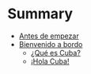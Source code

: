 Summary
=======

* [Antes de empezar](assumptions/README.md)
* [Bienvenido a bordo](welcome_aboard/README.md)
  * [¿Qué es Cuba?](welcome_aboard/what_is_cuba.md)
  * [¡Hola Cuba!](welcome_aboard/hello_cuba.md)

